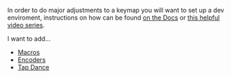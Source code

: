 In order to do major adjustments to a keymap you will want to set up a dev enviroment, instructions on how can be found [on the Docs](https://docs.qmk.fm/#/newbs_getting_started) or [this helpful video series](https://www.youtube.com/watch?v=-HLV6mUxNnU&list=PLYEUsdlqPD2a3kzQgnF98Prj-4IzZJGYG).

I want to add...
- [Macros](https://docs.qmk.fm/#/feature_macros)
- [Encoders](https://docs.qmk.fm/#/feature_encoders)
- [Tap Dance](https://docs.qmk.fm/#/feature_tap_dance)
